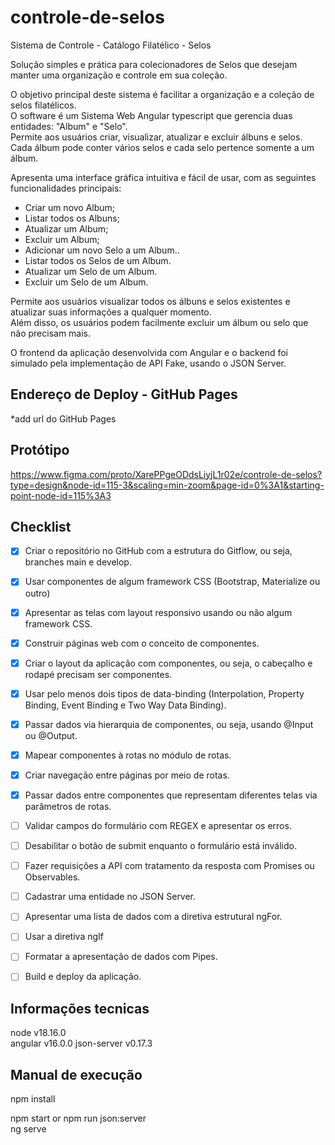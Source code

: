 # controle-de-selos

Sistema de Controle - Catálogo Filatélico - Selos


Solução simples e prática para colecionadores de Selos que desejam manter uma organização e controle em sua coleção.
	
O objetivo principal deste sistema é  facilitar a organização e a coleção de selos filatélicos.  
O software é um Sistema Web  Angular typescript que gerencia duas entidades: "Album" e "Selo".   
Permite aos usuários criar, visualizar, atualizar e excluir álbuns e selos. Cada álbum pode conter vários selos e cada selo pertence somente a um álbum.

Apresenta uma interface gráfica intuitiva e fácil de usar, com as seguintes funcionalidades principais:

* Criar um novo Album;
* Listar todos os Albuns;
* Atualizar um Album;
* Excluir um Album;
* Adicionar um novo Selo a um Album..
* Listar todos os Selos de um Album.
* Atualizar um Selo de um Album.
* Excluir um Selo de um Album.

	
Permite aos usuários visualizar todos os álbuns e selos existentes e atualizar suas informações a qualquer momento.  
Além disso, os usuários podem facilmente excluir um álbum ou selo que não precisam mais.

O frontend da aplicação desenvolvida com Angular e o backend foi simulado pela implementação de API Fake, usando o JSON Server.

## Endereço de Deploy - GitHub Pages

*add url do GitHub Pages

## Protótipo

https://www.figma.com/proto/XarePPgeODdsLiyjL1r02e/controle-de-selos?type=design&node-id=115-3&scaling=min-zoom&page-id=0%3A1&starting-point-node-id=115%3A3

## Checklist

- [X] Criar o repositório no GitHub com a estrutura do Gitflow, ou seja, branches main e develop.
- [X] Usar componentes de algum framework CSS (Bootstrap, Materialize ou outro)
- [X] Apresentar as telas com layout responsivo usando ou não algum framework CSS.
- [X] Construir páginas web com o conceito de componentes.
- [X] Criar o layout da aplicação com componentes, ou seja, o cabeçalho e rodapé precisam ser componentes.
- [X] Usar pelo menos dois tipos de data-binding (Interpolation, Property Binding, Event Binding e Two Way Data Binding).
- [X] Passar dados via hierarquia de componentes, ou seja, usando @Input ou @Output.
- [X] Mapear componentes à rotas no módulo de rotas.
- [X] Criar navegação entre páginas por meio de rotas.
- [X] Passar dados entre componentes que representam diferentes telas via parâmetros de rotas.
- [ ] Validar campos do formulário com REGEX e apresentar os erros.
- [ ] Desabilitar o botão de submit enquanto o formulário está inválido.
- [ ] Fazer requisições a API com tratamento da resposta com Promises ou Observables.
- [ ] Cadastrar uma entidade no JSON Server.
- [ ] Apresentar uma lista de dados com a diretiva estrutural ngFor.
- [ ] Usar a diretiva ngIf
- [ ] Formatar a apresentação de dados com Pipes.
- [ ] Build e deploy da aplicação.


## Informações tecnicas

node v18.16.0  
angular v16.0.0 
json-server v0.17.3 

## Manual de execução

npm install

npm start
or
npm run json:server  
ng serve  